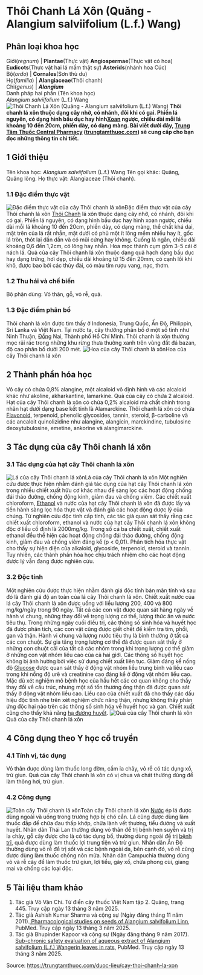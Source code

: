 # Thôi Chanh Lá Xôn (Quăng - Alangium salviifolium (L.f.) Wang)

Phân loại khoa học  
---  
Giới(_regnum_) |  **Plantae**(Thực vật) **Angiospermae**(Thực vật có hoa) **Eudicots**(Thực vật hai lá mầm thật sự) **Asterids**(nhánh hoa Cúc)  
Bộ(_ordo_) | **Cornales**(Sơn thù du)  
Họ(_familia_) | **Alangiaceae**(Thôi chanh)  
Chi(_genus_) | **_Alangium_**  
Danh pháp hai phần (Tên khoa học)  
_Alangium salviifolium_ (L.f.) Wang  
![Thôi Chanh Lá Xôn \(Quăng - Alangium salviifolium \(L.f.\) Wang\)](https://trungtamthuoc.com/images/others/thoi-chanh-la-xon-3556.jpg)
**Thôi chanh lá xôn thuộc dạng cây nhỡ, có nhánh, đôi khi có gai. Phiến lá nguyên, có dạng hình bầu dục hay hình[Xoan](https://trungtamthuoc.com/duoc-lieu/cay-xoan "Xoan") ngược, chiều dài mỗi lá khoảng 10 đến 20cm, phiến dày, có dạng màng. Bài viết dưới đây, [Trung Tâm Thuốc Central Pharmacy](https://trungtamthuoc.com/ "Trung Tâm Thuốc Central Pharmacy") ([trungtamthuoc.com](https://trungtamthuoc.com/ "trungtamthuoc.com")) sẽ cung cấp cho bạn đọc những thông tin chi tiết.**
##  1 Giới thiệu
Tên khoa học: _Alangium salviifolium_ (L.f.) Wang
Tên gọi khác: Quăng, Quăng lông.
Họ thực vật: Alangiaceae (Thôi chanh).
### 1.1 Đặc điểm thực vật
![Đặc điểm thực vật của cây Thôi chanh lá xôn](https://trungtamthuoc.com/images/item/thoi-chanh-la-xon-0.jpg)Đặc điểm thực vật của cây Thôi chanh lá xôn
[Thôi Chanh](https://trungtamthuoc.com/duoc-lieu/thoi-chanh "Thôi Chanh") lá xôn thuộc dạng cây nhỡ, có nhánh, đôi khi có gai.
Phiến lá nguyên, có dạng hình bầu dục hay hình xoan ngược, chiều dài mỗi lá khoảng 10 đến 20cm, phiến dày, có dạng màng, thể chất khá dai, mặt trên của lá rất nhẵn, mặt dưới có phủ một ít lông mềm nhiều hay ít, gốc lá tròn, thót lại dần dần và có mũi cứng hay không. Cuống lá ngắn, chiều dài khoảng 0,6 đến 1,2cm, có lông hay nhẵn.
Hoa mọc thành cụm gồm 3-5 cái ở nách lá.
Quả của cây Thôi chanh lá xôn thuộc dạng quả hạch dạng bầu dục hay dạng trứng, hơi dẹp, chiều dài khoảng từ 15 đến 20mm, có cạnh lồi khi khô, được bao bởi các thùy đài, có màu tím rượu vang, nạc, thơm.
### 1.2 Thu hái và chế biến
Bộ phận dùng: Vỏ thân, gỗ, vỏ rễ, quả.
### 1.3 Đặc điểm phân bố
Thôi chanh lá xôn được tìm thấy ở Indonesia, Trung Quốc, Ấn Độ, Philippin, Sri Lanka và Việt Nam. Tại nước ta, cây thường phân bố ở một số tỉnh như Ninh Thuận, [Đồng](https://trungtamthuoc.com/hoat-chat/dong "Đồng") Nai, Thành phố Hồ Chí Minh.
Thôi chanh lá xôn thường mọc rải rác trong những khu rừng thưa thường xanh trên vùng đất đá bazan, độ cao phân bố dưới 200 mét.
![Hoa của cây Thôi chanh lá xôn](https://trungtamthuoc.com/images/item/thoi-chanh-la-xon-1.jpg)Hoa của cây Thôi chanh lá xôn
##  2 Thành phần hóa học
Vỏ cây có chứa 0,8% alangine, một alcaloid vô định hình và các alcaloid khác như akoline, akharkantine, lamarkine.
Quả của cây có chứa 2 alcaloid.
Hạt của cây Thôi chanh lá xôn có chứa 0,2% alcaloid mà chất chính trong nhân hạt dưới dạng base kết tinh là Alamarckine.
Thôi chanh lá xôn có chứa [Flavonoid](https://trungtamthuoc.com/hoat-chat/flavonoid "Flavonoid"), terpenoid, phenolic glycosides, tannin, steroid, β-carboline và các ancaloit quinolizidine như alangine, alangicin, marckindine, tubulosine deoxytubulosine, emetine, ankorine và alangimarckine.
##  3 Tác dụng của cây Thôi chanh lá xôn
### 3.1 Tác dụng của hạt cây Thôi chanh lá xôn
![Lá của cây Thôi chanh lá xôn](https://trungtamthuoc.com/images/item/thoi-chanh-la-xon-2.jpg)Lá của cây Thôi chanh lá xôn
Một nghiên cứu được thực hiện nhằm đánh giá tác dụng của hạt cây Thôi chanh lá xôn trong nhiều chiết xuất hữu cơ khác nhau để sàng lọc các hoạt động chống đái tháo đường, chống động kinh, giảm đau và chống viêm. Các chiết xuất chloroform, [Ethanol](https://trungtamthuoc.com/hoat-chat/ethanol "Ethanol") và nước của hạt cây Thôi chanh lá xôn đã được lấy và tiến hành sàng lọc hóa thực vật và đánh giá các hoạt động dược lý của chúng. Từ nghiên cứu độc tính cấp tính, các tác giả quan sát thấy rằng các chiết xuất chloroform, ethanol và nước của hạt cây Thôi chanh lá xôn không độc ở liều cố định là 2000mg/kg. Trong số cả ba chiết xuất, chiết xuất ethanol đều thể hiện các hoạt động chống đái tháo đường, chống động kinh, giảm đau và chống viêm đáng kể (p < 0,01). Phân tích hóa thực vật cho thấy sự hiện diện của alkaloid, glycoside, terpenoid, steroid và tannin. Tuy nhiên, các thành phần hóa học chịu trách nhiệm cho các hoạt động dược lý vẫn đang được nghiên cứu.
### 3.2 Độc tính
Một nghiên cứu được thực hiện nhằm đánh giá độc tính bán mãn tính và sau đó là đánh giá độ an toàn của lá cây Thôi chanh lá xôn.
Chiết xuất nước của lá cây Thôi chanh lá xôn được uống với liều lượng 200, 400 và 800 mg/kg/ngày trong 90 ngày. Tất cả các con vật được quan sát hàng ngày về hành vi chung, những thay đổi về trọng lượng cơ thể, lượng thức ăn và nước tiêu thụ.
Trong những ngày cuối điều trị, các thông số sinh hóa và huyết học đã được phân tích, các con vật cũng được giết chết để kiểm tra tim, phổi, gan và thận. Hành vi chung và lượng nước tiêu thụ là bình thường ở tất cả các con chuột. Sự gia tăng trọng lượng cơ thể đã được quan sát thấy ở những con chuột cái của tất cả các nhóm trong khi trọng lượng cơ thể giảm ở những con vật nhóm liều cao của cả hai giới. Các thông số huyết học không bị ảnh hưởng bởi việc sử dụng chiết xuất liên tục. Giảm đáng kể nồng độ [Glucose](https://trungtamthuoc.com/hoat-chat/glucose "Glucose") được quan sát thấy ở động vật nhóm liều trung bình và liều cao trong khi nồng độ urê và creatinine cao đáng kể ở động vật nhóm liều cao. Mặc dù xét nghiệm mô bệnh học của hầu hết các cơ quan không cho thấy thay đổi về cấu trúc, nhưng một số tổn thương ống thận đã được quan sát thấy ở động vật nhóm liều cao. Liều cao của chiết xuất đã cho thấy các dấu hiệu độc tính nhẹ trên xét nghiệm chức năng thận, nhưng không thấy phản ứng độc hại nào trên các thông số sinh hóa về huyết học và gan. Chiết xuất cũng cho thấy khả năng [hạ đường huyết](https://trungtamthuoc.com/bai-viet/ha-glucose-mau "hạ đường huyết").
![Quả của cây Thôi chanh lá xôn](https://trungtamthuoc.com/images/item/thoi-chanh-la-xon-3.jpg)Quả của cây Thôi chanh lá xôn
##  4 Công dụng theo Y học cổ truyền
### 4.1 Tính vị, tác dụng
Vỏ thân được dùng làm thuốc long đờm, cầm ỉa chảy, vỏ rễ có tác dụng xổ, trừ giun.
Quả của cây Thôi chanh lá xôn có vị chua và chát thường dùng để làm thông hơi, trừ giun.
### 4.2 Công dụng
![Toàn cây Thôi chanh lá xôn](https://trungtamthuoc.com/images/item/thoi-chanh-la-xon-4.jpg)Toàn cây Thôi chanh lá xôn
[Nước](https://trungtamthuoc.com/hoat-chat/nuoc "Nước") ép lá được dùng ngoài và uống trong trường hợp bị chó cắn. Lá cũng được dùng làm thuốc đắp để chữa đau thấp khớp, chữa lành vết thương, tiểu đường và xuất huyết.
Nhân dân Thái Lan thường dùng vỏ thân để trị bệnh hen suyễn và trị ỉa chảy, gỗ cây được cho là có tác dụng bổ, thường dùng ngoài để trị [bệnh trĩ](https://trungtamthuoc.com/bai-viet/benh-tri-dau-hieu-benh-va-cach-chua-benh-tri-tai-nha "bệnh trĩ"), quả được dùng làm thuốc lợi trung tiện và trừ giun.
Nhân dân Ấn Độ thường dùng vỏ rễ để trị sốt và các bệnh ngoài da, bên cạnh đó, vỏ rễ cũng được dùng làm thuốc chống nôn mửa.
Nhân dân Campuchia thường dùng vỏ và rễ cây để làm thuốc trừ giun, lợi tiểu, gây xổ, chữa phong cùi, giang mai và chống các loại độc.
##  5 Tài liệu tham khảo
  1. Tác giả Võ Văn Chi. Từ điển cây thuốc Việt Nam tập 2. Quăng, trang 445. Truy cập ngày 13 tháng 3 năm 2025.
  2. Tác giả Ashish Kumar Sharma và cộng sự (Ngày đăng tháng 11 năm 2011).[ Pharmacological studies on seeds of Alangium salvifolium Linn](https://pubmed.ncbi.nlm.nih.gov/22125955/), PubMed. Truy cập ngày 13 tháng 3 năm 2025.
  3. Tác giả Bhupinder Kapoor và cộng sự (Ngày đăng tháng 9 năm 2017). [Sub-chronic safety evaluation of aqueous extract of Alangium salvifolium (L.f.) Wangerin leaves in rats](https://pmc.ncbi.nlm.nih.gov/articles/PMC5527696/), PubMed. Truy cập ngày 13 tháng 3 năm 2025.




Source: https://trungtamthuoc.com/duoc-lieu/cay-thoi-chanh-la-xon